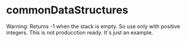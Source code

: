 # commonDataStructures
Warning: Returns -1 when  the stack is empty. So use only with positive integers. This is not producction ready. It´s just an example.
